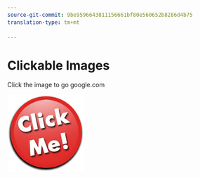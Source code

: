 ```yaml
---
source-git-commit: 9be9596643811156661bf80e560652b8286d4b75
translation-type: tm+mt

---
```

# Clickable Images

Click the image to go google.com

[![](clickme.jpg)](https://www.google.com)
